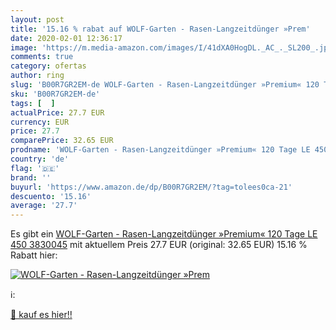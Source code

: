 ```yaml
---
layout: post
title: '15.16 % rabat auf WOLF-Garten - Rasen-Langzeitdünger »Prem'
date: 2020-02-01 12:36:17
image: 'https://m.media-amazon.com/images/I/41dXA0HogDL._AC_._SL200_.jpg'
comments: true
category: ofertas
author: ring
slug: 'B00R7GR2EM-de WOLF-Garten - Rasen-Langzeitdünger »Premium« 120 Tage LE...'
sku: 'B00R7GR2EM-de'
tags: [  ]
actualPrice: 27.7 EUR
currency: EUR
price: 27.7
comparePrice: 32.65 EUR
prodname: 'WOLF-Garten - Rasen-Langzeitdünger »Premium« 120 Tage LE 450  3830045'
country: 'de'
flag: '🇩🇪'
brand: ''
buyurl: 'https://www.amazon.de/dp/B00R7GR2EM/?tag=tolees0ca-21'
descuento: '15.16'
average: '27.7'
---
```


Es gibt ein [WOLF-Garten - Rasen-Langzeitdünger »Premium« 120 Tage LE 450  3830045](https://www.amazon.de/dp/B00R7GR2EM/?tag=tolees0ca-21) mit aktuellem Preis 27.7 EUR (original: 32.65 EUR) 15.16 % Rabatt hier:

[![WOLF-Garten - Rasen-Langzeitdünger »Prem](https://m.media-amazon.com/images/I/41dXA0HogDL._AC_._SL200_.jpg)](https://www.amazon.de/dp/B00R7GR2EM/?tag=tolees0ca-21)

ℹ️:


[🛒 kauf es hier!!](https://www.amazon.de/dp/B00R7GR2EM/?tag=tolees0ca-21)
